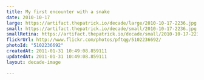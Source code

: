 ```yaml
---
title: My first encounter with a snake
date: 2010-10-17
large: https://artifact.thepatrick.io/decade/large/2010-10-17-2236.jpg
small: https://artifact.thepatrick.io/decade/small/2010-10-17-2236.jpg
smallRetina: https://artifact.thepatrick.io/decade/small/2010-10-17-2236@2x.jpg
flickrUrl: http://www.flickr.com/photos/pftqg/5102236692/
photoId: "5102236692"
createdAt: 2011-01-31 10:49:08.859111
updatedAt: 2011-01-31 10:49:08.859111
layout: decade-image

---
```


